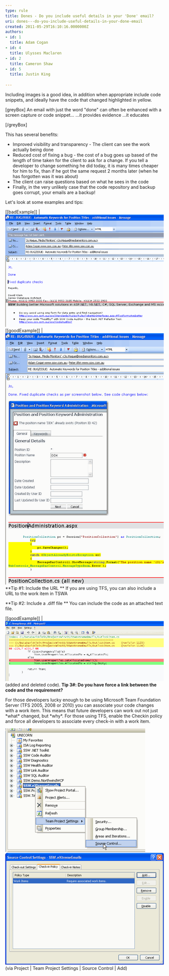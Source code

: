 ```yaml
---
type: rule
title: Dones - Do you include useful details in your 'Done' email?
uri: dones---do-you-include-useful-details-in-your-done-email
created: 2011-05-29T16:10:16.0000000Z
authors:
- id: 1
  title: Adam Cogan
- id: 4
  title: Ulysses Maclaren
- id: 2
  title: Cameron Shaw
- id: 5
  title: Justin King

---
```


Including images is a good idea, in addition when appropriate include code snippets,  and ideally have the code that changed highlighted in yellow.

[greyBox]
 An email with just the word "done" can often be enhanced with a screen capture or code snippet...
...it provides evidence
...it educates
 
[/greyBox]
 
This has several benefits:

- Improved visibility and transparency - The client can see the work actually being done
- Reduced cost of fixing a bug - the cost of a bug goes up based of the length of time taken for the client to ask for a change. If you tell a developer to change something he did today, it is many times cheaper for him to fix, than if he got the same request 2 months later (when he has forgotten was it was about)
- The client can raise questions based on what he sees in the code
- Finally, in the very unlikely case that the code repository and backup goes corrupt, your emails are a backup!


Let's look at some examples and tips:
 
[[badExample]]
| ![the client cannot see any detail of what was done](NotifyCodeChangesBad.gif)
[[goodExample]]
| ![the client can see the image + the code changes highlighted in yellow](NotifyCodeChanges.gif)
**Tip #1: Include the URL
** If you are using TFS, you can also include a URL to the work item in TSWA

 **Tip #2: Include a .diff file
** You can include the code as an attached text file.
 
[[goodExample]]
| ![this is a Text file with a .diff extension that includes the code change from TFS. If opened using NotePad2, the client can view the code changes with green and red color](NotePad2DiffFiles.gif)(added and deleted code). 
**Tip 3#: Do you have force a link between the code and the requirement?**

For those developers lucky enough to be using Microsoft Team Foundation Server (TFS 2005, 2008 or 2010) you can associate your code changes with a work item. This means that future developers can work out not just \*what\* changed, but \*why\*. 
For those using TFS, enable the Checkin policy and force all developers to associate every check-in with a work item.
 
![Make developers associate all check-ins to a work items](SourceControl_AssociateWorkItems1.gif)
![Enabling the Checkin Policy](SourceControl_AssociateWorkItems2.gif)(via Project | Team Project Settings | Source Control | Add)
